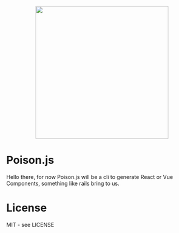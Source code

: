 <p align="center">
  <img src="http://i.imgur.com/ZtTXFBC.png" width="350"/>
</p>

# Poison.js

Hello there, for now Poison.js will be a cli to generate React or Vue Components, something like rails bring to us.

# License

MIT - see LICENSE

